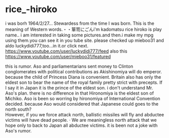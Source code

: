 # rice_-hiroko
 i was borh 1964/2/27... Stewardess from the time I was born. This is the meaning of Western words.・・箪笥にごんi'm kadomatsu rice hiroko is play name..  i am interested in taking some pictures.and then.i make my mpg using them.you can see it in you tube site. please checked up mieboo31 and aldo luckydidi777,too...in it.or click next.  https://www.youtube.com/user/luckydidi777/feed also this  https://www.youtube.com/user/mieboo31/featured
 
this is rumor.
Aso and parliamentarians sent money to Clinton conglomerates with political contributions as  Akishinomiya will do emperor.  because the child of Princess Diana is convenient. Britain also has only the eldest son to bear the name of the royal family pretty strict with precepts. If I say it in Japan it is the prince of the eldest son. i don't understand Mr. Aso's plan. there is no difference in that Hironomiya is the eldest son of Michiko.  Aso is been so worring by hironomiya of International Convention decided. because Aso would considered that Japanese could goes to the north south?  
However, if you we force attack north, ballistic missiles will fly and abductee victims will have dead people. · We are meaningless north attack that we hope only to back to Japan all abductee victims.
it is been not a joke with Aso's rumor.
